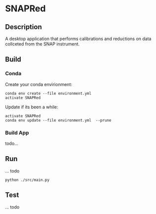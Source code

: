 # SNAPRed
## Description

A desktop application that performs calibrations and reductions on data collceted from the SNAP instrument.

## Build
### Conda
Create your conda envirionment:
```
conda env create --file environment.yml 
activate SNAPRed
```

Update if its been a while:
```
activate SNAPRed
conda env update --file environment.yml  --prune
```

### Build App

todo...


## Run

... todo
```
python ./src/main.py
```


## Test

... todo

